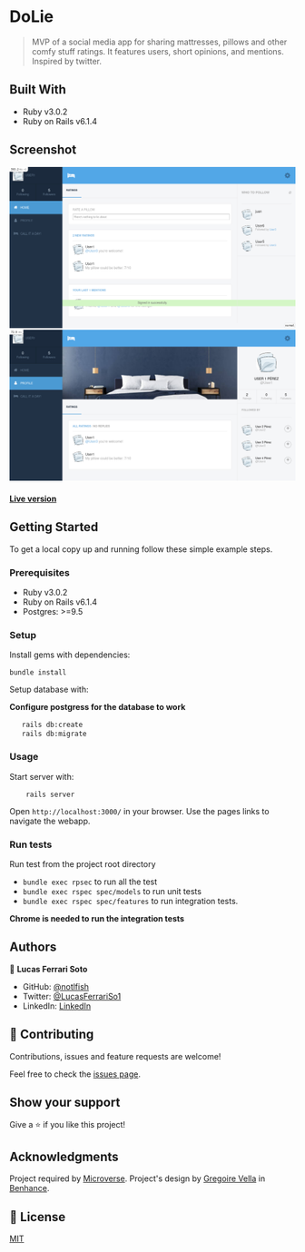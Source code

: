 # DoLie

> MVP of a social media app for sharing mattresses, pillows and other comfy stuff ratings. It features users, short opinions, and mentions. Inspired by twitter.

## Built With

- Ruby v3.0.2
- Ruby on Rails v6.1.4


## Screenshot
![Home](assets/homepage-screenshot.png)
![Profile](assets/profile-screenshot.png)

#### [Live version]()

## Getting Started

To get a local copy up and running follow these simple example steps.

### Prerequisites

- Ruby v3.0.2
- Ruby on Rails v6.1.4
- Postgres: >=9.5

### Setup

Install gems with dependencies:

```
bundle install
```

Setup database with:

**Configure postgress for the database to work**

```
   rails db:create
   rails db:migrate
```

### Usage

Start server with:

```
    rails server
```

Open `http://localhost:3000/` in your browser.
Use the pages links to navigate the webapp.

### Run tests
Run test from the project root directory
- `bundle exec rpsec` to run all the test
- `bundle exec rspec spec/models` to run unit tests
- `bundle exec rspec spec/features` to run integration tests.

**Chrome is needed to run the integration tests**


## Authors

👤 **Lucas Ferrari Soto**

- GitHub: [@notlfish](https://github.com/notlfish)
- Twitter: [@LucasFerrariSo1](https://twitter.com/LucasFerrariSo1)
- LinkedIn: [LinkedIn](https://www.linkedin.com/in/lucas-mauricio-ferrari-soto-472a3515a/)


## 🤝 Contributing

Contributions, issues and feature requests are welcome!

Feel free to check the [issues page](issues/).

## Show your support

Give a ⭐️ if you like this project!

## Acknowledgments

Project required by [Microverse](https://www.microverse.org/). Project's design by [Gregoire Vella](https://www.behance.net/gregoirevella) in [Benhance](https://www.behance.net/gallery/14286087/Twitter-Redesign-of-UI-details).

## 📝 License

[MIT](/LICENSE)
